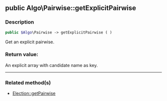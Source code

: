 ## public Algo\Pairwise::getExplicitPairwise

### Description    

```php
public $Algo\Pairwise -> getExplicitPairwise ( )
```

Get an explicit pairwise.    


### Return value:   

An explicit array with candidate name as key.


---------------------------------------

### Related method(s)      

* [Election::getPairwise](../Election%20Class/public%20Election--getPairwise.md)    
